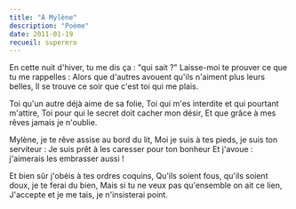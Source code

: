 ```yaml
---
title: "À Mylène"
description: "Poème"
date: 2011-01-19
recueil: superero
---
```


En cette nuit d'hiver, tu me dis ça : "qui sait ?"
Laisse-moi te prouver ce que tu me rappelles :
Alors que d'autres avouent qu'ils n'aiment plus leurs belles,
Il se trouve ce soir que c'est toi qui me plais.

Toi qu'un autre déjà aime de sa folie,
Toi qui m'es interdite et qui pourtant m'attire,
Toi pour qui le secret doit cacher mon désir,
Et que grâce à mes rêves jamais je n'oublie.

Mylène, je te rêve assise au bord du lit,
Moi je suis à tes pieds, je suis ton serviteur :
Je suis prêt à les caresser pour ton bonheur
Et j'avoue : j'aimerais les embrasser aussi !

Et bien sûr j'obéis à tes ordres coquins,
Qu'ils soient fous, qu'ils soient doux, je te ferai du bien,
Mais si tu ne veux pas qu'ensemble on ait ce lien,
J'accepte et je me tais, je n'insisterai point.
